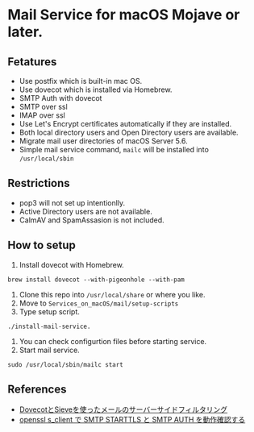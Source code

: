 # Mail Service for macOS Mojave or later.

## Fetatures
- Use postfix which is built-in mac OS.
- Use dovecot which is installed via Homebrew.
- SMTP Auth with dovecot
- SMTP over ssl
- IMAP over ssl
- Use Let's Encrypt certificates automatically if they are installed.
- Both local directory users and Open Directory users are available.
- Migrate mail user directories of macOS Server 5.6.
- Simple mail service command, `mailc` will be installed into `/usr/local/sbin`

## Restrictions
- pop3 will not set up intentionlly.
- Active Directory users are not available.
- CalmAV and SpamAssasion is not included.

## How to setup
1. Install dovecot with Homebrew.
```
brew install dovecot --with-pigeonhole --with-pam
```
1. Clone this repo into `/usr/local/share` or where you like.
1. Move to `Services_on_macOS/mail/setup-scripts`
1. Type setup script.
```
./install-mail-service.
```
1. You can check configurtion files before starting service.
1. Start mail service.
```
sudo /usr/local/sbin/mailc start
```

## References
- [DovecotとSieveを使ったメールのサーバーサイドフィルタリング](https://www.infiniteloop.co.jp/blog/2015/07/email-filtering-by-sieve/)
- [openssl s_client で SMTP STARTTLS と SMTP AUTH を動作確認する](https://fsck.jp/?p=808)
